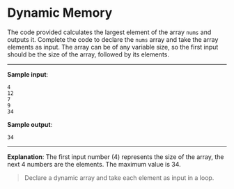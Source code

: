# Dynamic Memory

The code provided calculates the largest element of the array `nums` and outputs it.
Complete the code to declare the `nums` array and take the array elements as input.
The array can be of any variable size, so the first input should be the size of the array, followed by its elements.

---

**Sample input**:
```
4
12
7
9
34
```

**Sample output**:
```
34
```

---

**Explanation**: The first input number (4) represents the size of the array, the next 4 numbers are the elements. The maximum value is 34.

>Declare a dynamic array and take each element as input in a loop.
